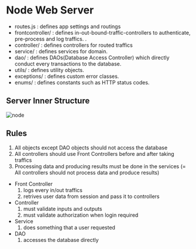 # Node Web Server
- routes.js : defines app settings and routings
- frontcontroller/ : defines in-out-bound-traffic-controllers to authenticate, pre-process and log traffics. .
- controller/ : defines controllers for routed traffics
- service/ : defines services for domain.
- dao/ : defines DAOs(Database Access Controller) which directly conduct every transactions to the database. 
- utils/ : defines utility objects.
- exceptions/ : defines custom error classes.
- enums/ : defines constants such as HTTP status codes.

## Server Inner Structure
![node](https://user-images.githubusercontent.com/48780754/112164075-f021d500-8c30-11eb-933e-f8b2bf87c451.png)

## Rules
1. All objects except DAO objects should not access the database
2. All controllers should use Front Controllers before and after taking traffics
3. Processing data and producing results must be done in the services (= All controllers should not process data and produce results)

- Front Controller
  1. logs every in/out traffics
  2. retrives user data from session and pass it to controllers
- Controller
  1. must validate inputs and outputs
  2. must validate authorization when login required
- Service
  1. does something that a user requested
- DAO
  1. accesses the database directly
